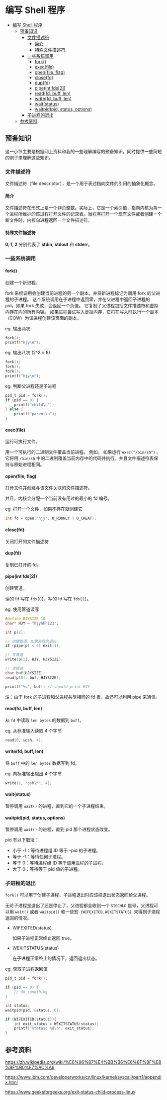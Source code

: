 # 编写 Shell 程序
- [编写 Shell 程序](#%E7%BC%96%E5%86%99-shell-%E7%A8%8B%E5%BA%8F)
    - [预备知识](#%E9%A2%84%E5%A4%87%E7%9F%A5%E8%AF%86)
        - [文件描述符](#%E6%96%87%E4%BB%B6%E6%8F%8F%E8%BF%B0%E7%AC%A6)
            - [简介](#%E7%AE%80%E4%BB%8B)
            - [特殊文件描述符](#%E7%89%B9%E6%AE%8A%E6%96%87%E4%BB%B6%E6%8F%8F%E8%BF%B0%E7%AC%A6)
        - [一些系统调用](#%E4%B8%80%E4%BA%9B%E7%B3%BB%E7%BB%9F%E8%B0%83%E7%94%A8)
            - [fork()](#fork)
            - [exec(file)](#execfile)
            - [open(file, flag)](#openfile-flag)
            - [close(fd)](#closefd)
            - [dup(fd)](#dupfd)
            - [pipe(int fds[2])](#pipeint-fds2)
            - [read(fd, buff, len)](#readfd-buff-len)
            - [write(fd, buff, len)](#writefd-buff-len)
            - [wait(status)](#waitstatus)
            - [waitpid(pid, status, options)](#waitpidpid-status-options)
        - [子进程的退出](#%E5%AD%90%E8%BF%9B%E7%A8%8B%E7%9A%84%E9%80%80%E5%87%BA)
    - [参考资料](#%E5%8F%82%E8%80%83%E8%B5%84%E6%96%99)

## 预备知识

这一小节主要是根据网上资料和我的一些理解编写的预备知识，同时提供一些简短的例子来理解这些知识。

### 文件描述符

文件描述符（file descriptor），是一个用于表述指向文件的引用的抽象化概念。

#### 简介

文件描述符在形式上是一个非负整数。实际上，它是一个索引值，指向内核为每一个进程所维护的该进程打开文件的记录表。当程序打开一个现有文件或者创建一个新文件时，内核向进程返回一个文件描述符。

#### 特殊文件描述符

**0, 1, 2** 分别代表了 **stdin**, **stdout** 和 **stderr**。

### 一些系统调用

#### fork()

创建一个新进程。

fork 系统调用会创建当前进程的另一个副本，并将新进程标记为调用 fork 的父进程的子进程。 这个系统调用在子进程中返回零，并在父进程中返回子进程的 pid，如果 fork 失败，会返回一个负值。 它复制了父进程包括文件描述符和虚拟内存在内的所有内容。 如果进程尝试写入虚拟内存，它将在写入时执行一个副本（COW）为该进程创建该页面的副本。

eg. 输出两次

```c
fork();
printf("hjy\n");
```

eg. 输出八次 (2^3 = 8)

```c
fork();
fork();
fork();
printf("hjy\n");
```

eg. 判断父进程还是子进程

```c
pid_t pid = fork();
if (pid == 0) {
    printf("child\n");
} else {
    printf("parent\n");
}
```

#### exec(file)

运行可执行文件。

用一个可执行的二进制文件覆盖当前进程。 例如。 如果运行 `exec("/bin/sh")` 。 它将用 `/bin/sh` 中的二进制覆盖当前内存中的代码并执行。并且文件描述符表保持与原始进程相同。

#### open(file, flag)

打开文件并创建与该文件关联的文件描述符。

并且，内核会分配一个当前没有用过的最小的 fd 编号。

eg. 打开一个文件，如果不存在就创建它

```c
int fd = open("hjy", O_RDONLY | O_CREAT); 
```

#### close(fd)

关闭打开的文件描述符

#### dup(fd)

复制已打开的 fd。

#### pipe(int fds[2])

创建管道。

读的 fd 写在 `fds[0]`，写的 fd 写在 `fds[1]`。

eg. 使用管道读写

```c
#define HJYSIZE 10
char* HJY = "hjyhhh123";

int p[2];

// 创建管道，如果失败则退出
if (pipe(p) < 0) exit(1);

// 写管道
write(p[1], HJY, HJYSIZE);

// 读管道
char buf[HJYSIZE];
read(p[0], buf, HJYSIZE);

printf("%s", buf); // should print HJY
```

注：由于 fork 的子进程和父进程共享相同的 fd 表，故还可以利用 pipe 来通信。

#### read(fd, buff, len)

从 `fd` 中读取 `len bytes` 的数据到 `buff`。

eg. 从标准输入读取 4 个字节

```c
read(0, &osh, 4);
```

#### write(fd, buff, len)

将 `buff` 中的 `len bytes` 数据写到 fd。 

eg. 向标准输出输出 4 个字节

```c
write(1, "osh\n", 4);
```

#### wait(status)

暂停调用 `wait()` 的进程，直到它的一个子进程结束。 

#### waitpid(pid, status, options)

暂停调用 `wait()` 的进程，直到 pid 那个进程状态改变。

pid 有以下取法：

- 小于 -1：等待进程组 ID 等于 -pid 的子进程。
- 等于 -1：等待任何子进程。
- 等于 0：等待进程组 ID 等于调用进程的子进程。
- 大于 0：等待等于 pid 值的子进程。

### 子进程的退出

`fork()` 可以用于创建子进程，子进程退出时应该把退出状态返回给父进程。

无论子进程是退出了还是停止了，父进程都会收到一个 `SIGCHLD` 信号，父进程可以用 `wait()` 或者  `waitpid()`  和一些宏（`WIFEXITED`, `WEXITSTATUS`）来得到子进程返回的情况。

- WIFEXITED(status)

  如果子进程正常终止返回 true。

- WEXITSTATUS(status)

  在子进程正常终止的情况下，返回退出状态。

eg. 获取子进程返回值

```c
pid_t pid = fork();

if (pid == 0) {
    // do something
}

int status;
waitpid(pid, &status, 0);

if (WIFEXITED(status)){
    int exit_status = WEXITSTATUS(status);
    printf("status: %d\n", exit_status);
}
```

## 参考资料

https://zh.wikipedia.org/wiki/%E6%96%87%E4%BB%B6%E6%8F%8F%E8%BF%B0%E7%AC%A6

https://www.ibm.com/developerworks/cn/linux/kernel/syscall/part1/appendix.html

https://www.geeksforgeeks.org/exit-status-child-process-linux